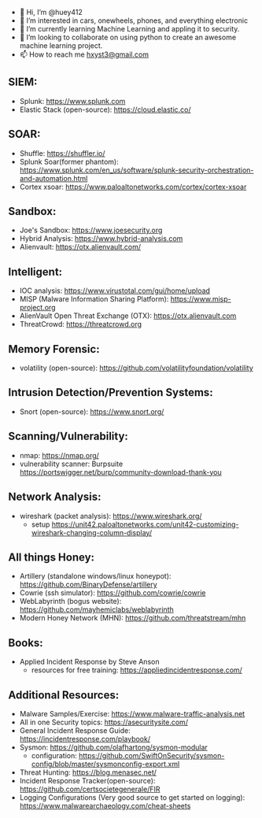 - 👋 Hi, I’m @huey412
- 👀 I’m interested in cars, onewheels, phones, and everything electronic
- 🌱 I’m currently learning Machine Learning and appling it to security.
- 💞️ I’m looking to collaborate on using python to create an awesome machine learning project.
- 📫 How to reach me hxyst3@gmail.com

<!---
huey412/huey412 is a ✨ special ✨ repository because its `README.md` (this file) appears on your GitHub profile.
You can click the Preview link to take a look at your changes.
--->

## SIEM:
 - Splunk: https://www.splunk.com
 - Elastic Stack (open-source): https://cloud.elastic.co/

## SOAR:
 - Shuffle: https://shuffler.io/
 - Splunk Soar(former phantom): https://www.splunk.com/en_us/software/splunk-security-orchestration-and-automation.html
 - Cortex xsoar: https://www.paloaltonetworks.com/cortex/cortex-xsoar

## Sandbox:
 - Joe's Sandbox: https://www.joesecurity.org
 - Hybrid Analysis: https://www.hybrid-analysis.com
 - Alienvault: https://otx.alienvault.com/
 
## Intelligent:
 - IOC analysis: https://www.virustotal.com/gui/home/upload
 - MISP (Malware Information Sharing Platform): https://www.misp-project.org
 - AlienVault Open Threat Exchange (OTX): https://otx.alienvault.com
 - ThreatCrowd: https://threatcrowd.org

## Memory Forensic:
 - volatility (open-source): https://github.com/volatilityfoundation/volatility

## Intrusion Detection/Prevention Systems:
 - Snort (open-source): https://www.snort.org/

## Scanning/Vulnerability:
 - nmap: https://nmap.org/
 - vulnerability scanner: Burpsuite https://portswigger.net/burp/community-download-thank-you

## Network Analysis:
 - wireshark (packet analysis): https://www.wireshark.org/
   - setup https://unit42.paloaltonetworks.com/unit42-customizing-wireshark-changing-column-display/

## All things Honey:
 - Artillery (standalone windows/linux honeypot): https://github.com/BinaryDefense/artillery
 - Cowrie (ssh simulator): https://github.com/cowrie/cowrie
 - WebLabyrinth (bogus website): https://github.com/mayhemiclabs/weblabyrinth
 - Modern Honey Network (MHN): https://github.com/threatstream/mhn

## Books:
- Applied Incident Response by Steve Anson
  - resources for free training: https://appliedincidentresponse.com/

## Additional Resources:
- Malware Samples/Exercise: https://www.malware-traffic-analysis.net
- All in one Security topics: https://asecuritysite.com/
- General Incident Response Guide: https://incidentresponse.com/playbook/
- Sysmon: https://github.com/olafhartong/sysmon-modular
  - configuration: https://github.com/SwiftOnSecurity/sysmon-config/blob/master/sysmonconfig-export.xml
- Threat Hunting: https://blog.menasec.net/
- Incident Response Tracker(open-source): https://github.com/certsocietegenerale/FIR
- Logging Configurations (Very good source to get started on logging): https://www.malwarearchaeology.com/cheat-sheets

